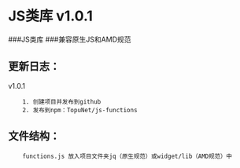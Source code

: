 # JS类库 v1.0.1
###JS类库
###兼容原生JS和AMD规范

更新日志：
-------------

v1.0.1

        1. 创建项目并发布到github
        2. 发布到npm：TopuNet/js-functions

文件结构：
-------------
        functions.js 放入项目文件夹jq（原生规范）或widget/lib（AMD规范）中
